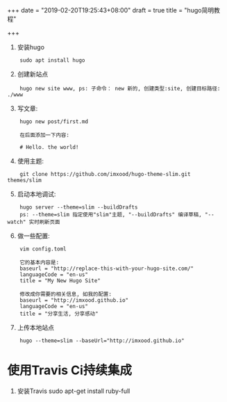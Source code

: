 +++
date = "2019-02-20T19:25:43+08:00"
draft = true
title = "hugo简明教程"

+++


1. 安装hugo
```
    sudo apt install hugo
```

2. 创建新站点
```
    hugo new site www, ps: 子命令： new 新的, 创建类型:site, 创建目标路径: ./www
```

3. 写文章:
```
    hugo new post/first.md

    在后面添加一下内容:

    # Hello. the world!
```

4. 使用主题:
```
    git clone https://github.com/imxood/hugo-theme-slim.git themes/slim
```

5. 启动本地调试:
```
    hugo server --theme=slim --buildDrafts
    ps: --theme=slim 指定使用"slim"主题, "--buildDrafts" 编译草稿, "--watch" 实时刷新页面
```

6. 做一些配置:
```
    vim config.toml

    它的基本内容是:
    baseurl = "http://replace-this-with-your-hugo-site.com/"
    languageCode = "en-us"
    title = "My New Hugo Site"

    修改成你需要的相关信息, 如我的配置:
    baseurl = "http://imxood.github.io"
    languageCode = "en-us"
    title = "分享生活, 分享感动"
```

7. 上传本地站点
```
    hugo --theme=slim --baseUrl="http://imxood.github.io"
```



# 使用Travis Ci持续集成

1. 安装Travis
sudo apt-get install ruby-full
